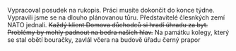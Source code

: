 Vypracoval posudek na rukopis.
Práci musíte dokončit do konce týdne.
Vypravili jsme se na dlouho plánovanou tůru.
Představitelé člesnkých zemí NATO jednali.
~~Každý klient Domova důchodců si hradí úhradu za byt.~~
~~Problémy by mohly padnout na bedra našich hlav.~~
Na památku kolegy, který se stal obětí bouračky, zavlál včera na budově úřadu černý prapor
